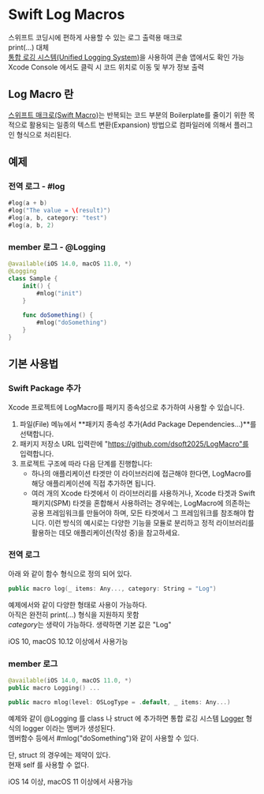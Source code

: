 # Swift Log Macros
 스위프트 코딩시에 편하게 사용할 수 있는 로그 출력용 매크로  
 print(...) 대체  
 [통합 로깅 시스템(Unified Logging System)](https://developer.apple.com/documentation/os/logging)을 사용하여 콘솔 앱에서도 확인 가능  
 Xcode Console 에서도 클릭 시 코드 위치로 이동 및 부가 정보 출력
## Log Macro 란
[스위프트 매크로(Swift Macro)](https://docs.swift.org/swift-book/documentation/the-swift-programming-language/macros/)는 반복되는 코드 부분의 Boilerplate를 줄이기 위한 목적으로 활용되는 일종의 텍스트 변환(Expansion) 방법으로
컴파일러에 의해서 플러그인 형식으로 처리된다.
## 예제

### 전역 로그 - #log
```swift
#log(a + b)
#log("The value = \(result)")
#log(a, b, category: "test")
#log(a, b, 2)
```
### member 로그 - @Logging
```swift
@available(iOS 14.0, macOS 11.0, *)
@Logging
class Sample {
    init() {
        #mlog("init")
    }
    
    func doSomething() {
        #mlog("doSomething")
    }
}
```
## 기본 사용법
### Swift Package 추가
Xcode 프로젝트에 LogMacro를 패키지 종속성으로 추가하여 사용할 수 있습니다.

 1. 파일(File) 메뉴에서 **패키지 종속성 추가(Add Package Dependencies...)**를 선택합니다.
 2. 패키지 저장소 URL 입력란에 "https://github.com/dsoft2025/LogMacro"를 입력합니다.
 3. 프로젝트 구조에 따라 다음 단계를 진행합니다:
    - 하나의 애플리케이션 타겟만 이 라이브러리에 접근해야 한다면, LogMacro를 해당 애플리케이션에 직접 추가하면 됩니다.
    - 여러 개의 Xcode 타겟에서 이 라이브러리를 사용하거나, Xcode 타겟과 Swift 패키지(SPM) 타겟을 혼합해서 사용하려는 경우에는, LogMacro에 의존하는 공용 프레임워크를 만들어야 하며, 모든 타겟에서 그 프레임워크를 참조해야 합니다.
이런 방식의 예시로는 다양한 기능을 모듈로 분리하고 정적 라이브러리를 활용하는 데모 애플리케이션(작성 중)을 참고하세요.

### 전역 로그 
아래 와 같이 함수 형식으로 정의 되어 있다. 
```swift
public macro log(_ items: Any..., category: String = "Log")
```
예제에서와 같이 다양한 형태로 사용이 가능하다.  
아직은 완전히 print(...) 형식을 지원하지 못함  
*category*는 생략이 가능하다. 생략하면 기본 값은 "Log"  
  
iOS 10, macOS 10.12 이상에서 사용가능
### member 로그
```swift
@available(iOS 14.0, macOS 11.0, *)
public macro Logging() ...
```
```swift
public macro mlog(level: OSLogType = .default, _ items: Any...)
```
예제와 같이 @Logging 를 class 나 struct 에 추가하면
통합 로깅 시스템 [Logger](https://developer.apple.com/documentation/os/logger) 형식의 logger 이라는 멤버가 생성된다.  
멤버함수 등에서 #mlog("doSomething")와 같이 사용할 수 있다. 

단, struct 의 경우에는 제약이 있다.  
현재 self 를 사용할 수 없다. 
  
iOS 14 이상, macOS 11 이상에서 사용가능  
